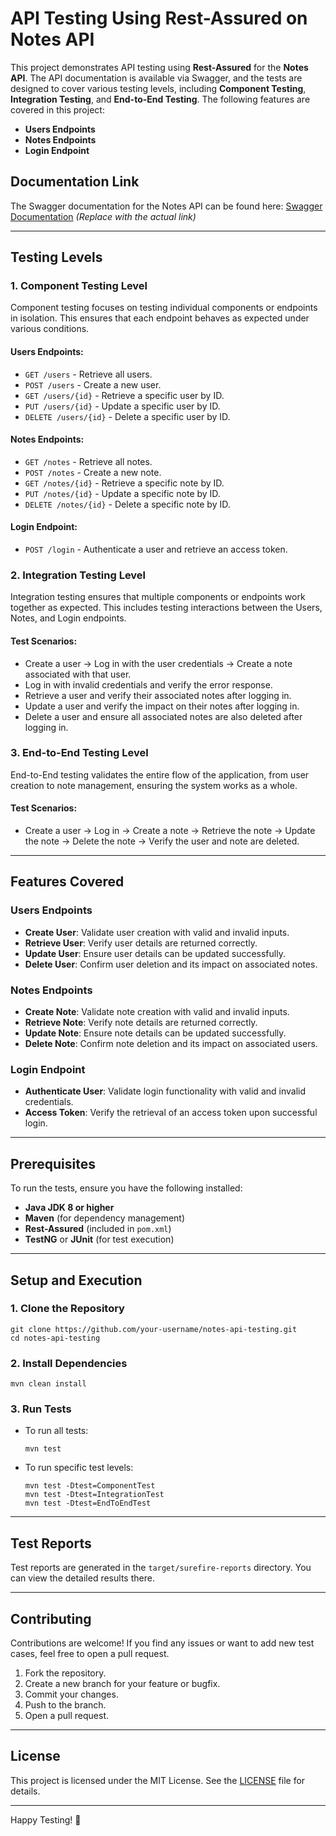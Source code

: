 <h1>API Testing Using Rest-Assured on Notes API</h1>

<p>This project demonstrates API testing using <strong>Rest-Assured</strong> for the <strong>Notes API</strong>. The API documentation is available via Swagger, and the tests are designed to cover various testing levels, including <strong>Component Testing</strong>, <strong>Integration Testing</strong>, and <strong>End-to-End Testing</strong>. The following features are covered in this project:</p>

<ul>
  <li><strong>Users Endpoints</strong></li>
  <li><strong>Notes Endpoints</strong></li>
  <li><strong>Login Endpoint</strong></li>
</ul>

<h2>Documentation Link</h2>
<p>The Swagger documentation for the Notes API can be found here:  
  <a href="https://example.com/swagger-docs" target="_blank">Swagger Documentation</a> <em>(Replace with the actual link)</em>
</p>

<hr>

<h2>Testing Levels</h2>

<h3>1. Component Testing Level</h3>
<p>Component testing focuses on testing individual components or endpoints in isolation. This ensures that each endpoint behaves as expected under various conditions.</p>

<h4>Users Endpoints:</h4>
<ul>
  <li><code>GET /users</code> - Retrieve all users.</li>
  <li><code>POST /users</code> - Create a new user.</li>
  <li><code>GET /users/{id}</code> - Retrieve a specific user by ID.</li>
  <li><code>PUT /users/{id}</code> - Update a specific user by ID.</li>
  <li><code>DELETE /users/{id}</code> - Delete a specific user by ID.</li>
</ul>

<h4>Notes Endpoints:</h4>
<ul>
  <li><code>GET /notes</code> - Retrieve all notes.</li>
  <li><code>POST /notes</code> - Create a new note.</li>
  <li><code>GET /notes/{id}</code> - Retrieve a specific note by ID.</li>
  <li><code>PUT /notes/{id}</code> - Update a specific note by ID.</li>
  <li><code>DELETE /notes/{id}</code> - Delete a specific note by ID.</li>
</ul>

<h4>Login Endpoint:</h4>
<ul>
  <li><code>POST /login</code> - Authenticate a user and retrieve an access token.</li>
</ul>

<h3>2. Integration Testing Level</h3>
<p>Integration testing ensures that multiple components or endpoints work together as expected. This includes testing interactions between the Users, Notes, and Login endpoints.</p>

<h4>Test Scenarios:</h4>
<ul>
  <li>Create a user → Log in with the user credentials → Create a note associated with that user.</li>
  <li>Log in with invalid credentials and verify the error response.</li>
  <li>Retrieve a user and verify their associated notes after logging in.</li>
  <li>Update a user and verify the impact on their notes after logging in.</li>
  <li>Delete a user and ensure all associated notes are also deleted after logging in.</li>
</ul>

<h3>3. End-to-End Testing Level</h3>
<p>End-to-End testing validates the entire flow of the application, from user creation to note management, ensuring the system works as a whole.</p>

<h4>Test Scenarios:</h4>
<ul>
  <li>Create a user → Log in → Create a note → Retrieve the note → Update the note → Delete the note → Verify the user and note are deleted.</li>
</ul>

<hr>

<h2>Features Covered</h2>

<h3>Users Endpoints</h3>
<ul>
  <li><strong>Create User</strong>: Validate user creation with valid and invalid inputs.</li>
  <li><strong>Retrieve User</strong>: Verify user details are returned correctly.</li>
  <li><strong>Update User</strong>: Ensure user details can be updated successfully.</li>
  <li><strong>Delete User</strong>: Confirm user deletion and its impact on associated notes.</li>
</ul>

<h3>Notes Endpoints</h3>
<ul>
  <li><strong>Create Note</strong>: Validate note creation with valid and invalid inputs.</li>
  <li><strong>Retrieve Note</strong>: Verify note details are returned correctly.</li>
  <li><strong>Update Note</strong>: Ensure note details can be updated successfully.</li>
  <li><strong>Delete Note</strong>: Confirm note deletion and its impact on associated users.</li>
</ul>

<h3>Login Endpoint</h3>
<ul>
  <li><strong>Authenticate User</strong>: Validate login functionality with valid and invalid credentials.</li>
  <li><strong>Access Token</strong>: Verify the retrieval of an access token upon successful login.</li>
</ul>

<hr>

<h2>Prerequisites</h2>
<p>To run the tests, ensure you have the following installed:</p>
<ul>
  <li><strong>Java JDK 8 or higher</strong></li>
  <li><strong>Maven</strong> (for dependency management)</li>
  <li><strong>Rest-Assured</strong> (included in <code>pom.xml</code>)</li>
  <li><strong>TestNG</strong> or <strong>JUnit</strong> (for test execution)</li>
</ul>

<hr>

<h2>Setup and Execution</h2>

<h3>1. Clone the Repository</h3>
<pre><code>git clone https://github.com/your-username/notes-api-testing.git
cd notes-api-testing
</code></pre>

<h3>2. Install Dependencies</h3>
<pre><code>mvn clean install
</code></pre>

<h3>3. Run Tests</h3>
<ul>
  <li>To run all tests:
    <pre><code>mvn test</code></pre>
  </li>
  <li>To run specific test levels:
    <pre><code>mvn test -Dtest=ComponentTest
mvn test -Dtest=IntegrationTest
mvn test -Dtest=EndToEndTest</code></pre>
  </li>
</ul>

<hr>

<h2>Test Reports</h2>
<p>Test reports are generated in the <code>target/surefire-reports</code> directory. You can view the detailed results there.</p>

<hr>

<h2>Contributing</h2>
<p>Contributions are welcome! If you find any issues or want to add new test cases, feel free to open a pull request.</p>
<ol>
  <li>Fork the repository.</li>
  <li>Create a new branch for your feature or bugfix.</li>
  <li>Commit your changes.</li>
  <li>Push to the branch.</li>
  <li>Open a pull request.</li>
</ol>

<hr>

<h2>License</h2>
<p>This project is licensed under the MIT License. See the <a href="LICENSE">LICENSE</a> file for details.</p>




<hr>

<p>Happy Testing! 🚀</p>

